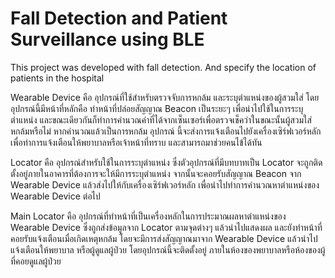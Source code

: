 # Fall Detection and Patient Surveillance using BLE
This project was developed with fall detection. And specify the location of patients in the hospital

Wearable Device คือ อุปกรณ์ที่ใช้สำหรับตรวจจับการหกล้ม และระบุตำแหน่งของผู้สวมใส่ โดยอุปกรณ์นี้มีหน้าที่หลักคือ ทำหน้าที่ปล่อยสัญญาณ Beacon เป็นระยะๆ
เพื่อนำไปใช้ในการระบุตำแหน่ง และขณะเดียวกันก็ทำการคำนวณค่าที่ได้จากเซ็นเซอร์เพื่อตรวจเช็คว่าในขณะนั้นผู้สวมใส่หกล้มหรือไม่ หากคำนวณแล้วเป็นการหกล้ม อุปกรณ์
นี้จะส่งการแจ้งเตือนไปยังเครื่องเซิร์ฟเวอร์หลัก เพื่อทำการแจ้งเตือนให้พยาบาลหรือเจ้าหน้าที่ทราบ และสามารถมาช่วยคนไข้ได้ทัน

Locator คือ อุปกรณ์สำหรับใช้ในการระบุตำแหน่ง ซึ่งตัวอุปกรณ์ที่มีบทบาทเป็น Locator จะถูกติดตั้งอยู่ภายในอาคารที่ต้องการจะให้มีการระบุตำแหน่ง จากนั้นจะคอยรับสัญญาณ
Beacon จาก Wearable Device แล้วส่งไปให้กับเครื่องเซิร์ฟเวอร์หลัก เพื่อนำไปทำการคำนวณหาตำแหน่งของ Wearable Device ต่อไป

Main Locator คือ อุปกรณ์ที่ทำหน้าที่เป็นเครื่องหลักในการประมาณผลหาตำแหน่งของ Wearable Device ซึ่งถูกส่งข้อมูลจาก Locator ตามจุดต่างๆ แล้วนำไปแสดงผล
และยังทำหน้าที่คอยรับแจ้งเตือนเมื่อเกิดเหตุหกล้ม โดยจะมีการส่งสัญญาณมาจาก Wearable Device แล้วนำไปแจ้งเตือนให้พยาบาล หรือผู้ดูแลผู้ป่วย โดยอุปกรณ์นี้จะติดตั้งอยู่
ภายในห้องของพยาบาลหรือห้องของผู้ที่คอยดูแลผู้ป่วย

